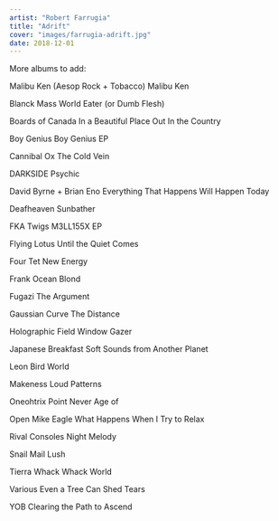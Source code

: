 ```yaml
---
artist: "Robert Farrugia"
title: "Adrift"
cover: "images/farrugia-adrift.jpg"
date: 2018-12-01
---
```


More albums to add:

Malibu Ken (Aesop Rock + Tobacco)
Malibu Ken


Blanck Mass
World Eater (or Dumb Flesh)

Boards of Canada
In a Beautiful Place Out In the Country

Boy Genius
Boy Genius EP

Cannibal Ox
The Cold Vein

DARKSIDE
Psychic

David Byrne + Brian Eno
Everything That Happens Will Happen Today

Deafheaven
Sunbather

FKA Twigs
M3LL155X EP

Flying Lotus
Until the Quiet Comes

Four Tet
New Energy

Frank Ocean
Blond

Fugazi
The Argument

Gaussian Curve
The Distance

Holographic Field
Window Gazer

Japanese Breakfast
Soft Sounds from Another Planet

Leon
Bird World

Makeness
Loud Patterns

Oneohtrix Point Never
Age of

Open Mike Eagle
What Happens When I Try to Relax

Rival Consoles
Night Melody

Snail Mail
Lush

Tierra Whack
Whack World

Various
Even a Tree Can Shed Tears

YOB
Clearing the Path to Ascend

